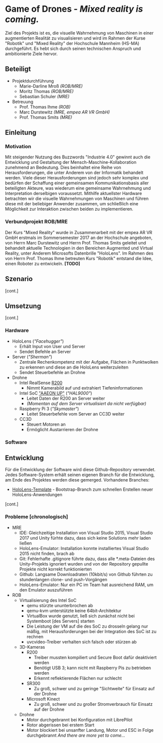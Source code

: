 # Game of Drones - _Mixed reality is coming._
Ziel des Projekts ist es, die visuelle Wahrnehmung von Maschinen in einer augmentierten Realität zu visualisieren und wird im Rahmen der Kurse "Robotik" und "Mixed Reality" der Hochschule Mannheim (HS-MA) durchgeführt. Es hebt sich durch seinen technischen Anspruch und ambitionierte Ziele hervor.

## Beteiligt
*   Projektdurchführung
    * Marie-Darline Mroß _(ROB/MRE)_
    * Moritz Thomas _(ROB/MRE)_
    * Sebastian Schuler _(MRE)_
*   Betreuung
    * Prof. Thomas Ihme _(ROB)_
    * Marc Durstewitz _(MRE, empea AR VR GmbH)_
    * Prof. Thomas Smits _(MRE)_

## Einleitung

### Motivation
Mit steigender Nutzung des Buzzwords "Industrie 4.0" gewinnt auch die Entwicklung und Gestaltung der Mensch-Maschine-Kollaboration zunehmend an Bedeutung. Dies beinhaltet eine Reihe von Herausforderungen, die unter Anderem von der Informatik behandelt werden. Viele dieser Herausforderungen sind jedoch sehr komplex und bedürfen der Schaffung einer gemeinsamen Kommunikationsbasis aller beteiligten Akteure, was wiederum eine gemeinsame Wahrnehmung und Interpretation derselbigen voraussetzt. Mithilfe aktuellster Hardware betrachten wir die visuelle Wahrnehmungen von Maschinen und führen diese mit der beliebiger Anwender zusammen, um schließlich eine Möglichkeit zur Interaktion zwischen beiden zu implementieren.

### Verbundprojekt ROB/MRE
Der Kurs "Mixed Reality" wurde in Zusammenarbeit mit der empea AR VR GmbH erstmals im Sommersemester 2017 an der Hochschule angeboten, von Herrn Marc Durstewitz und Herrn Prof. Thomas Smits geleitet und behandelt aktuelle Technologien in den Bereichen Augmented und Virtual Reality, unter Anderem Microsofts Datenbrille "HoloLens".
Im Rahmen des von Herrn Prof. Thomas Ihme betreuten Kurs "Robotik" entstand die Idee, einen Roboter zu entwickeln. **[TODO]**

## Szenario
[cont.]

## Umsetzung
[cont.]

### Hardware
* HoloLens (_"Facehugger"_)
  * Erhält Input von User und Server
  * Sendet Befehle an Server
* Server (_"Sherman"_)
  * Zentrale Rechenkompetenz mit der Aufgabe, Flächen in Punktwolken zu erkennen und diese an die HoloLens weiterzuleiten
  * Sendet Steuerbefehle an Drohne
* Drohne
  * Intel RealSense [R200](https://ark.intel.com/de/products/92256/Intel-RealSense-Camera-R200)
    * Nimmt Kamerabild auf und extrahiert Tiefeninformationen
  * Intel SoC ["AAEON UP"](https://software.intel.com/en-us/realsense/robotic-development-kit) (_"HAL9000"_)
    * Leitet Daten der R200 an Server weiter
    * _(Momentan auf dem Server virtualisiert da nicht verfügbar)_
  * Raspberry Pi 3 (_"Skymaster"_)
    * Leitet Steuerbefehle vom Server an CC3D weiter
  * CC3D
    * Steuert Motoren an
    * Ermöglicht Austarrieren der Drohne

### Software

## Entwicklung
Für die Entwicklung der Software wird diese Github-Repository verwendet. Jedes Software-System erhält seinen eigenen Branch für die Entwicklung, am Ende des Projektes werden diese gemerged.
Vorhandene Branches:
* [HoloLens-Template](https://github.com/mre-lecture/Game-of-Drones/tree/hololens-template) - Bootstrap-Branch zum schnellen Erstellen neuer HoloLens-Anwendungen

[cont.]

### Probleme [chronologisch]
* MRE
  * IDE: Gleichzeitige Installation von Visual Studio 2015, Visual Studio 2017 und Unity fürhte dazu, dass sich keine Solutions mehr laden ließen
  * HoloLens-Emulator: Installation konnte installiertes Visual Studio 2015 nicht finden, brach ab
  * Git: Fehlerhafte .gitignore führte dazu, dass alle *.meta-Dateien des Unity-Projekts ignoriert wurden und von der Repository gepullte Projekte nicht korrekt funktionierten
  * Github: Langsame Downloadraten (10kbit/s) von Github führten zu stundenlangen clone- und push-Vorgängen
  * HoloLens-Emulator: Nur ein PC im Team hat ausreichend RAM, um den Emulator auszuführen
* ROB
  * Virtualisierung des Intel SoC
      * qemu stürzte ununterbrochen ab
      * qemu-kvm unterstützte keine 64bit-Architektur
      * VirtualBox wurde genutzt, ließ sich zunächst nicht bei Systemboot [des Servers] starten
      * Die Leistung der VM auf die des SoC zu drosseln gelang nur mäßig, mit Herausforderungen bei der Integration des SoC ist zu rechnen
      * uvcvideo-Treiber verhalten sich falsch oder stürzen ab
  * 3D-Kameras
    * R200
      * Treiber mussten kompiliert und Secure Boot dafür deaktiviert werden
      * Benötigt USB 3; kann nicht mit Raspberry Pis zu betrieben werden
      * Erkennt reflektierende Flächen nur schlecht
    * SR300
      * Zu groß, schwer und zu geringe "Sichtweite" für Einsatz auf der Drohne
    * Microsoft Kinect
      * Zu groß, schwer und zu großer Stromverbrauch für Einsatz auf der Drohne
   * Drohne
      * Motor durchgebrannt bei Konfiguration mit LibrePilot
      * Rotor abgerissen bei erstem Start
      * Motor blockiert bei unsanfter Landung, Motor und ESC in Folge durchgebrannt
_And there are more yet to come..._
